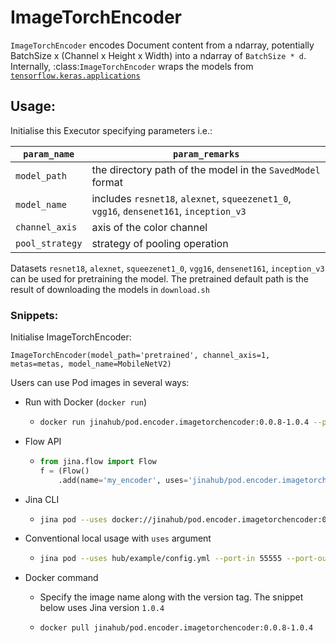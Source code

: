 # ImageTorchEncoder

`ImageTorchEncoder` encodes Document content from a ndarray, potentially BatchSize x (Channel x Height x Width) into a ndarray of `BatchSize * d`. Internally, :class:`ImageTorchEncoder` wraps the models from [`tensorflow.keras.applications`](https://keras.io/applications/)


## Usage:

Initialise this Executor specifying parameters i.e.:

| `param_name`  | `param_remarks` |
| ------------- | ------------- |
| `model_path`  | the directory path of the model in the `SavedModel` format  |
| `model_name`  | includes `resnet18`, `alexnet`, `squeezenet1_0`, `vgg16`, `densenet161`, `inception_v3` |
| `channel_axis`| axis of the color channel  |
| `pool_strategy` | strategy of pooling operation |

Datasets `resnet18`, `alexnet`, `squeezenet1_0`, `vgg16`, `densenet161`, `inception_v3` can be used for pretraining the model.
The pretrained default path is the result of downloading the models in `download.sh`

### Snippets:

Initialise ImageTorchEncoder:

`ImageTorchEncoder(model_path='pretrained', channel_axis=1, metas=metas, model_name=MobileNetV2)`

Users can use Pod images in several ways:

- Run with Docker (`docker run`)
  - ```bash
    docker run jinahub/pod.encoder.imagetorchencoder:0.0.8-1.0.4 --port-in 55555 --port-out 55556
    ```

- Flow API
  - ```python
    from jina.flow import Flow
    f = (Flow()
        .add(name='my_encoder', uses='jinahub/pod.encoder.imagetorchencoder:0.0.8-1.0.4', port_in=55555, port_out=55556)
    ```

- Jina CLI
  - ```bash
    jina pod --uses docker://jinahub/pod.encoder.imagetorchencoder:0.0.8-1.0.4 --port-in 55555 --port-out 55556
    ```

- Conventional local usage with `uses` argument
  - ```bash
    jina pod --uses hub/example/config.yml --port-in 55555 --port-out 55556
    ```

- Docker command

  - Specify the image name along with the version tag. The snippet below uses Jina version `1.0.4`

  - ```bash
    docker pull jinahub/pod.encoder.imagetorchencoder:0.0.8-1.0.4
    ```